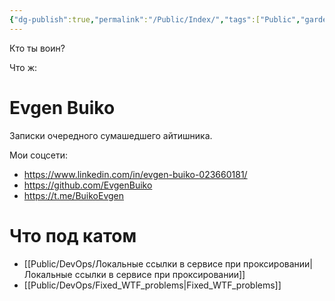```yaml
---
{"dg-publish":true,"permalink":"/Public/Index/","tags":["Public","gardenEntry"]}
---
```


Кто ты воин?

Что ж:

# Evgen Buiko

Записки очередного сумашедшего айтишника. 

Мои соцсети:
* https://www.linkedin.com/in/evgen-buiko-023660181/
* https://github.com/EvgenBuiko
* https://t.me/BuikoEvgen

# Что под катом

* [[Public/DevOps/Локальные ссылки в сервисе при проксировании\|Локальные ссылки в сервисе при проксировании]]
* [[Public/DevOps/Fixed_WTF_problems\|Fixed_WTF_problems]]





